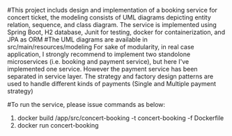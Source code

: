 #This project includs design and implementation of a booking service for concert ticket, the modeling consists of UML diagrams depicting entity relation, sequence, and class diagram. The service is implemented using Spring Boot, H2 database, Junit for testing, docker for containerization, and JPA as ORM
#The UML diagrams are available in src/main/resources/modeling
For sake of modularity, in real case application, I strongly recommend to implement two standolone microservices (i.e. booking and payment service), but here I've implemented one service. However the payment service has been separated in service layer. The strategy and factory design patterns are used to handle different kinds of payments (Single and Multiple payment strategy)

#To run the service, please issue commands as below:

1. docker build /app/src/concert-booking -t concert-booking -f Dockerfile
2. docker run concert-booking
